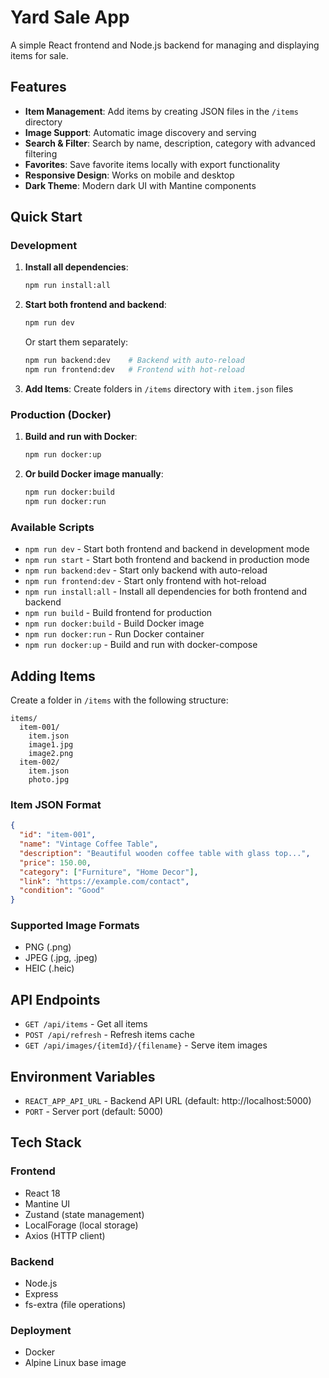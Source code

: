 # Yard Sale App

A simple React frontend and Node.js backend for managing and displaying items for sale.

## Features

- **Item Management**: Add items by creating JSON files in the `/items` directory
- **Image Support**: Automatic image discovery and serving
- **Search & Filter**: Search by name, description, category with advanced filtering
- **Favorites**: Save favorite items locally with export functionality
- **Responsive Design**: Works on mobile and desktop
- **Dark Theme**: Modern dark UI with Mantine components

## Quick Start

### Development

1. **Install all dependencies**:
   ```bash
   npm run install:all
   ```

2. **Start both frontend and backend**:
   ```bash
   npm run dev
   ```
   
   Or start them separately:
   ```bash
   npm run backend:dev    # Backend with auto-reload
   npm run frontend:dev   # Frontend with hot-reload
   ```

3. **Add Items**: Create folders in `/items` directory with `item.json` files

### Production (Docker)

1. **Build and run with Docker**:
   ```bash
   npm run docker:up
   ```

2. **Or build Docker image manually**:
   ```bash
   npm run docker:build
   npm run docker:run
   ```

### Available Scripts

- `npm run dev` - Start both frontend and backend in development mode
- `npm run start` - Start both frontend and backend in production mode
- `npm run backend:dev` - Start only backend with auto-reload
- `npm run frontend:dev` - Start only frontend with hot-reload
- `npm run install:all` - Install all dependencies for both frontend and backend
- `npm run build` - Build frontend for production
- `npm run docker:build` - Build Docker image
- `npm run docker:run` - Run Docker container
- `npm run docker:up` - Build and run with docker-compose

## Adding Items

Create a folder in `/items` with the following structure:

```
items/
  item-001/
    item.json
    image1.jpg
    image2.png
  item-002/
    item.json
    photo.jpg
```

### Item JSON Format

```json
{
  "id": "item-001",
  "name": "Vintage Coffee Table",
  "description": "Beautiful wooden coffee table with glass top...",
  "price": 150.00,
  "category": ["Furniture", "Home Decor"],
  "link": "https://example.com/contact",
  "condition": "Good"
}
```

### Supported Image Formats
- PNG (.png)
- JPEG (.jpg, .jpeg)
- HEIC (.heic)

## API Endpoints

- `GET /api/items` - Get all items
- `POST /api/refresh` - Refresh items cache
- `GET /api/images/{itemId}/{filename}` - Serve item images

## Environment Variables

- `REACT_APP_API_URL` - Backend API URL (default: http://localhost:5000)
- `PORT` - Server port (default: 5000)

## Tech Stack

### Frontend
- React 18
- Mantine UI
- Zustand (state management)
- LocalForage (local storage)
- Axios (HTTP client)

### Backend
- Node.js
- Express
- fs-extra (file operations)

### Deployment
- Docker
- Alpine Linux base image
